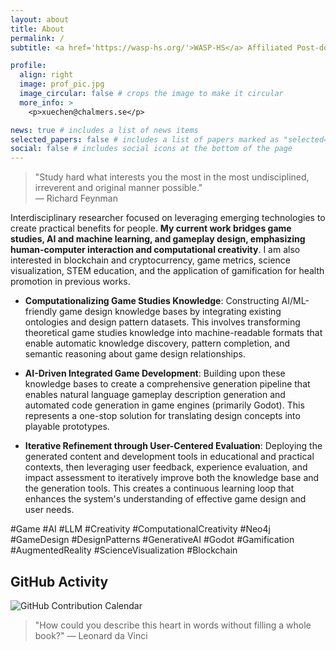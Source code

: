 ```yaml
---
layout: about
title: About
permalink: /
subtitle: <a href='https://wasp-hs.org/'>WASP-HS</a> Affiliated Post-doctoral Fellow @ <a href='https://www.chalmers.se/en/persons/xuechen/'>Chalmers University of Technology <br><br> </a>

profile:
  align: right
  image: prof_pic.jpg
  image_circular: false # crops the image to make it circular
  more_info: >
    <p>xuechen@chalmers.se</p>

news: true # includes a list of news items
selected_papers: false # includes a list of papers marked as "selected={true}"
social: false # includes social icons at the bottom of the page
---
```


> "Study hard what interests you the most in the most undisciplined, irreverent and original manner possible."  
> — Richard Feynman 


Interdisciplinary researcher focused on leveraging emerging technologies to create practical benefits for people. **My current work bridges game studies, AI and machine learning, and gameplay design, emphasizing human-computer interaction and computational creativity**. I am also interested in blockchain and cryptocurrency, game metrics, science visualization, STEM education, and the application of gamification for health promotion in previous works.

- **Computationalizing Game Studies Knowledge**: Constructing AI/ML-friendly game design knowledge bases by integrating existing ontologies and design pattern datasets. This involves transforming theoretical game studies knowledge into machine-readable formats that enable automatic knowledge discovery, pattern completion, and semantic reasoning about game design relationships.

- **AI-Driven Integrated Game Development**: Building upon these knowledge bases to create a comprehensive generation pipeline that enables natural language gameplay description generation and automated code generation in game engines (primarily Godot). This represents a one-stop solution for translating design concepts into playable prototypes.

- **Iterative Refinement through User-Centered Evaluation**: Deploying the generated content and development tools in educational and practical contexts, then leveraging user feedback, experience evaluation, and impact assessment to iteratively improve both the knowledge base and the generation tools. This creates a continuous learning loop that enhances the system's understanding of effective game design and user needs.

#Game #AI #LLM #Creativity #ComputationalCreativity #Neo4j #GameDesign #DesignPatterns #GenerativeAI #Godot #Gamification #AugmentedReality #ScienceVisualization #Blockchain  

## GitHub Activity

![GitHub Contribution Calendar](https://github-contributions.vercel.app/api?username=hughxuechen)

> "How could you describe this heart in words without filling a whole book?"
> — Leonard da Vinci